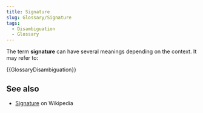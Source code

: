 ```yaml
---
title: Signature
slug: Glossary/Signature
tags:
  - Disambiguation
  - Glossary
---
```

The term **signature** can have several meanings depending on the context. It may refer to:

{{GlossaryDisambiguation}}

## See also

- [Signature](https://en.wikipedia.org/wiki/Signature_(disambiguation)) on Wikipedia
